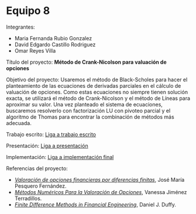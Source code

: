 # Equipo 8

Integrantes:
* Maria Fernanda Rubio Gonzalez
* David Edgardo Castillo Rodriguez 
* Omar Reyes Villa

Título del proyecto: 
**Método de Crank-Nicolson para valuación de opciones**

Objetivo del proyecto:
Usaremos el método de Black-Scholes para hacer el planteamiento de las ecuaciones de derivadas parciales en el cálculo de valuación de opciones. Como estas ecuaciones no siempre tienen solución exacta, se utilizará el método de Crank-Nicolson y el método de Líneas para aproximar su valor. Una vez planteado el sistema de ecuaciones, buscaremos resolverlo con factorización LU con pivoteo parcial y el algoritmo de Thomas para encontrar la combinación de métodos más adecuada.

Trabajo escrito:
[Liga a trabajo escrito]()

Presentación:
[Liga a presentación]()

Implementación:
[Liga a implementación final]()


Referencias del proyecto:
* [_Valoración de opciones financieras por diferencias finitas_](https://www.dropbox.com/home/Proyecto%20Erick/Referencias?preview=marzo2000.pdf), José María Pesquero Fernández.
* [_Métodos Numéricos Para la Valoración de Opciones_](https://www.dropbox.com/home/Proyecto%20Erick/Referencias?preview=61509445.pdf), Vanessa Jiménez Terradillos.
* [_Finite Difference Methods in Financial Engineering_](https://www.dropbox.com/home/Proyecto%20Erick/Referencias?preview=Daniel_J._Duffy-Finite_Difference_Methods_in_Financial_Engineering__A_Partial_Differential_Equation_Approach_-Wiley(2006).pdf), Daniel J. Duffy.